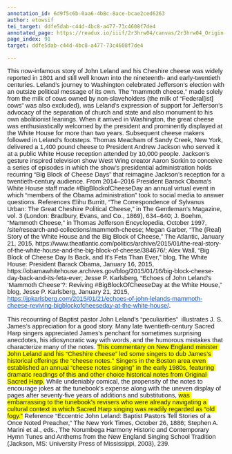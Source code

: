 ```yaml
---
annotation_id: 6d9f5c6b-0aa6-4b8c-8ace-bcae2ced6263
author: etowsif
tei_target: ddfe5dab-c44d-4bc8-a477-73c4608f7de4
annotated_page: https://readux.io/iiif/2r3hrw04/canvas/2r3hrw04_Origin-1911-a-0092.tif
page_index: 91
target: ddfe5dab-c44d-4bc8-a477-73c4608f7de4

---
```

<p><span id="docs-internal-guid-0ff5b84d-7fff-e485-c638-ba619b493ab0"><span style="font-size: 11pt; font-family: Arial; background-color: transparent; font-variant-numeric: normal; font-variant-east-asian: normal; vertical-align: baseline; white-space: pre-wrap;">This now-infamous story of John Leland and his Cheshire cheese was widely reported in 1801 and still well known into the nineteenth- and early-twentieth centuries. Leland&rsquo;s journey to Washington celebrated Jefferson&rsquo;s election with an outsize political message of its own. The &ldquo;mammoth cheese,&rdquo; made solely from the milk of cows owned by non-slaveholders (the milk of &ldquo;Federal[ist] cows&rdquo; was also excluded), was Leland&rsquo;s expression of support for Jefferson&rsquo;s advocacy of the separation of church and state and also monument to his own abolitionist leanings. When it arrived in Washington, the great cheese was enthusiastically welcomed by the president and prominently displayed at the White House for more than two years. Subsequent cheese makers followed in Leland&rsquo;s footsteps. Thomas Meacham of Sandy Creek, New York, delivered a 1,400 pound cheese to President Andrew Jackson who served it at a public White House reception attended by 10,000 people. Jackson&rsquo;s gesture inspired television show West Wing creator Aaron Sorkin to conceive a series of episodes in which the show&rsquo;s presidential administration holds recurring &ldquo;Big Block of Cheese Days&rdquo; that reimagine Jackson&rsquo;s reception for a twentieth-century audience. From 2014&ndash;2016 President Barack Obama's White House staff made #BigBlockofCheeseDay an annual virtual event in which &ldquo;members of the Obama administration&rdquo; took to social media to answer questions. References Elihu Burritt, &ldquo;The Correspondence of Sylvanus Urban: The Great Cheshire Political Cheese,&rdquo; in The Gentleman&rsquo;s Magazine, vol. 3 (London: Bradbury, Evans, and Co., 1869), 634&ndash;640; J. Boehm, &ldquo;Mammoth Cheese,&rdquo; in Thomas Jefferson Encyclopedia, October 1997, /site/research-and-collections/mammoth-cheese; Megan Garber, &ldquo;The (Real) Story of the White House and the Big Block of Cheese,&rdquo; The Atlantic, January 21, 2015, https://www.theatlantic.com/politics/archive/2015/01/the-real-story-of-the-white-house-and-the-big-block-of-cheese/384676/; Alex Wall, &ldquo;Big Block of Cheese Day Is Back, and It&rsquo;s Feta Than Ever,&rdquo; blog, The White House: President Barack Obama, January 16, 2015, https://obamawhitehouse.archives.gov/blog/2015/01/16/big-block-cheese-day-back-and-its-feta-ever; Jesse P. Karlsberg, &ldquo;Echoes of John Leland&rsquo;s &lsquo;Mammoth Cheese&rsquo;?: Reviving #BigBlockOfCheeseDay at the White House,&rdquo; blog, Jesse P. Karlsberg, January 21, 2015, </span><a style="text-decoration-line: none;" href="https://jpkarlsberg.com/2015/01/21/echoes-of-john-lelands-mammoth-cheese-reviving-bigblockofcheeseday-at-the-white-house/"><span style="font-size: 11pt; font-family: Arial; color: #1155cc; background-color: transparent; font-variant-numeric: normal; font-variant-east-asian: normal; text-decoration-line: underline; text-decoration-skip-ink: none; vertical-align: baseline; white-space: pre-wrap;">https://jpkarlsberg.com/2015/01/21/echoes-of-john-lelands-mammoth-cheese-reviving-bigblockofcheeseday-at-the-white-house/</span></a><span style="font-size: 11pt; font-family: Arial; background-color: transparent; font-variant-numeric: normal; font-variant-east-asian: normal; vertical-align: baseline; white-space: pre-wrap;">.</span><span style="font-size: 11pt; font-family: Arial; background-color: transparent; font-variant-numeric: normal; font-variant-east-asian: normal; vertical-align: baseline; white-space: pre-wrap;"><br /></span><span style="font-size: 11pt; font-family: Arial; background-color: transparent; font-variant-numeric: normal; font-variant-east-asian: normal; vertical-align: baseline; white-space: pre-wrap;"><br /></span><span style="font-size: 11pt; font-family: Arial; background-color: transparent; font-variant-numeric: normal; font-variant-east-asian: normal; vertical-align: baseline; white-space: pre-wrap;">This recounting of Baptist pastor John Leland&rsquo;s &ldquo;peculiarities&rdquo;&nbsp; illustrates J. S. James&rsquo;s appreciation for a good story. Many late twentieth-century Sacred Harp singers appreciated James&rsquo;s penchant for sometimes surprising anecdotes, his idiosyncratic way with words, and the humorous mistakes that characterize many of the notes. </span><span style="font-size: 11pt; font-family: Arial; background-color: #ffff00; font-variant-numeric: normal; font-variant-east-asian: normal; vertical-align: baseline; white-space: pre-wrap;">This commentary on New England minister John Leland and his &ldquo;Cheshire cheese&rdquo; led some singers to dub James&rsquo;s historical offerings the &ldquo;cheese notes.&rdquo; Singers in the Boston area even established an annual &ldquo;cheese notes singing&rdquo; in the early 1980s, featuring dramatic readings of this and other choice historical notes from Original Sacred Harp.</span><span style="font-size: 11pt; font-family: Arial; background-color: transparent; font-variant-numeric: normal; font-variant-east-asian: normal; vertical-align: baseline; white-space: pre-wrap;"> While undeniably comical, the propensity of the notes to encourage jokes at the tunebook&rsquo;s expense along with the uneven display of pages after seventy-five years of additions and substitutions, </span><span style="font-size: 11pt; font-family: Arial; background-color: #ffff00; font-variant-numeric: normal; font-variant-east-asian: normal; vertical-align: baseline; white-space: pre-wrap;">was embarrassing to the tunebook&rsquo;s revisers who were already navigating a cultural context in which Sacred Harp singing was readily regarded as &ldquo;old fogy.&rdquo;</span><span style="font-size: 11pt; font-family: Arial; background-color: transparent; font-variant-numeric: normal; font-variant-east-asian: normal; vertical-align: baseline; white-space: pre-wrap;"> Reference &ldquo;Eccentric John Leland: Baptist Pastors Tell Stories of a Once Noted Preacher,&rdquo; The New York Times, October 26, 1886; Stephen A. Marini et al., eds., The Norumbega Harmony Historic and Contemporary Hymn Tunes and Anthems from the New England Singing School Tradition (Jackson, MS: University Press of Mississippi, 2003), 239.</span></span></p>